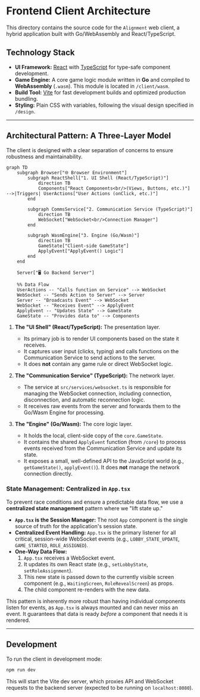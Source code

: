 # Frontend Client Architecture

This directory contains the source code for the `Alignment` web client, a hybrid application built with Go/WebAssembly and React/TypeScript.

## Technology Stack

*   **UI Framework:** [React](https://react.dev/) with [TypeScript](https://www.typescriptlang.org/) for type-safe component development.
*   **Game Engine:** A core game logic module written in **Go** and compiled to **WebAssembly** (`.wasm`). This module is located in `/client/wasm`.
*   **Build Tool:** [Vite](https://vitejs.dev/) for fast development builds and optimized production bundling.
*   **Styling:** Plain CSS with variables, following the visual design specified in `/design`.

---

## Architectural Pattern: A Three-Layer Model

The client is designed with a clear separation of concerns to ensure robustness and maintainability.

```mermaid
graph TD
    subgraph Browser["🌐 Browser Environment"]
        subgraph ReactShell["1. UI Shell (React/TypeScript)"]
            direction TB
            Components["React Components<br/>(Views, Buttons, etc.)"] -->|Triggers| UserActions["User Actions (onClick, etc.)"]
        end

        subgraph CommsService["2. Communication Service (TypeScript)"]
            direction TB
            WebSocket["WebSocket<br/>Connection Manager"]
        end

        subgraph WasmEngine["3. Engine (Go/Wasm)"]
            direction TB
            GameState["Client-side GameState"]
            ApplyEvent["ApplyEvent() Logic"]
        end
    end

    Server["🖥️ Go Backend Server"]

    %% Data Flow
    UserActions -- "Calls function on Service" --> WebSocket
    WebSocket -- "Sends Action to Server" --> Server
    Server -- "Broadcasts Event" --> WebSocket
    WebSocket -- "Receives Event" --> ApplyEvent
    ApplyEvent -- "Updates State" --> GameState
    GameState -- "Provides data to" --> Components
```

1.  **The "UI Shell" (React/TypeScript):** The presentation layer.
    *   Its primary job is to render UI components based on the state it receives.
    *   It captures user input (clicks, typing) and calls functions on the Communication Service to send actions to the server.
    *   It does **not** contain any game rule or direct WebSocket logic.

2.  **The "Communication Service" (TypeScript):** The network layer.
    *   The service at `src/services/websocket.ts` is responsible for managing the WebSocket connection, including connection, disconnection, and automatic reconnection logic.
    *   It receives raw events from the server and forwards them to the Go/Wasm Engine for processing.

3.  **The "Engine" (Go/Wasm):** The core logic layer.
    *   It holds the local, client-side copy of the `core.GameState`.
    *   It contains the shared `ApplyEvent` function (from `/core`) to process events received from the Communication Service and update its state.
    *   It exposes a small, well-defined API to the JavaScript world (e.g., `getGameState()`, `applyEvent()`). It does **not** manage the network connection directly.

### State Management: Centralized in `App.tsx`

To prevent race conditions and ensure a predictable data flow, we use a **centralized state management** pattern where we "lift state up."

*   **`App.tsx` is the Session Manager:** The root `App` component is the single source of truth for the application's session state.
*   **Centralized Event Handling:** `App.tsx` is the primary listener for all critical, session-wide WebSocket events (e.g., `LOBBY_STATE_UPDATE`, `GAME_STARTED`, `ROLE_ASSIGNED`).
*   **One-Way Data Flow:**
    1.  `App.tsx` receives a WebSocket event.
    2.  It updates its own React state (e.g., `setLobbyState`, `setRoleAssignment`).
    3.  This new state is passed down to the currently visible screen component (e.g., `WaitingScreen`, `RoleRevealScreen`) as props.
    4.  The child component re-renders with the new data.

This pattern is inherently more robust than having individual components listen for events, as `App.tsx` is always mounted and can never miss an event. It guarantees that data is ready *before* a component that needs it is rendered.

---

## Development

To run the client in development mode:

```bash
npm run dev
```

This will start the Vite dev server, which proxies API and WebSocket requests to the backend server (expected to be running on `localhost:8080`).